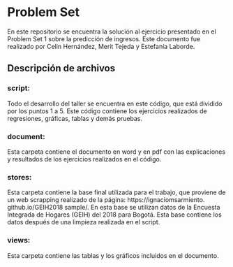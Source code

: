 # Problem Set

En este repositorio se encuentra la solución al ejercicio presentado en el Problem Set 1 sobre la predicción de ingresos. Este documento fue realizado por Celin Hernández, Merit Tejeda y Estefanía Laborde. 

## Descripción de archivos

### script:
Todo el desarrollo del taller se encuentra en este código, que está dividido por los puntos 1 a 5. Este código contiene los ejercicios realizados de regresiones, gráficas, tablas y demás pruebas. 

### document:
Esta carpeta contiene el documento en word y en pdf con las explicaciones y resultados de los ejercicios realizados en el código. 

### stores: 
Esta carpeta contiene la base final utilizada para el trabajo, que proviene de un web scrapping realizado de la página: https://ignaciomsarmiento.
github.io/GEIH2018 sample/. En esta base se utilizan datos de la Encuesta Integrada de Hogares (GEIH) del 2018 para Bogotá. Esta base contiene los datos después de una limpieza realizada en el script. 

### views:
Esta carpeta contiene las tablas y los gráficos incluidos en el documento. 
